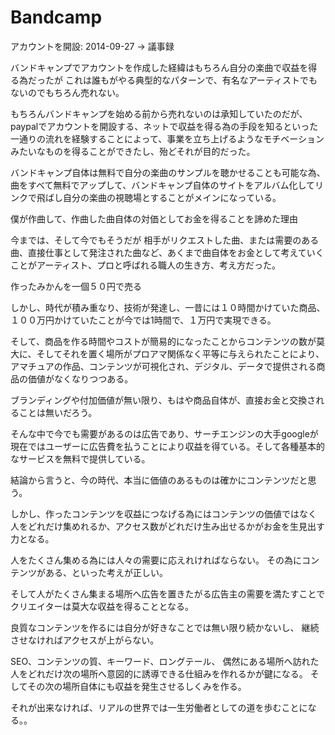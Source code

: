 Bandcamp
========

アカウントを開設: 2014-09-27 → 議事録

バンドキャンプでアカウントを作成した経緯はもちろん自分の楽曲で収益を得る為だったが
これは誰もがやる典型的なパターンで、有名なアーティストでもないのでもちろん売れない。

もちろんバンドキャンプを始める前から売れないのは承知していたのだが、paypalでアカウントを開設する、ネットで収益を得る為の手段を知るといった一通りの流れを経験することによって、事業を立ち上げるようなモチベーションみたいなものを得ることができたし、殆どそれが目的だった。

バンドキャンプ自体は無料で自分の楽曲のサンプルを聴かせることも可能な為、曲をすべて無料でアップして、バンドキャンプ自体のサイトをアルバム化してリンクで飛ばし自分の楽曲の視聴場とすることがメインになっている。





僕が作曲して、作曲した曲自体の対価としてお金を得ることを諦めた理由

今までは、そして今でもそうだが
相手がリクエストした曲、または需要のある曲、直接仕事として発注された曲など、あくまで曲自体をお金として考えていくことがアーティスト、プロと呼ばれる職人の生き方、考え方だった。

作ったみかんを一個５０円で売る

しかし、時代が積み重なり、技術が発達し、一昔には１０時間かけていた商品、１００万円かけていたことが今では1時間で、１万円で実現できる。

そして、商品を作る時間やコストが簡易的になったことからコンテンツの数が莫大に、そしてそれを置く場所がプロアマ関係なく平等に与えられたことにより、アマチュアの作品、コンテンツが可視化され、デジタル、データで提供される商品の価値がなくなりつつある。

ブランディングや付加価値が無い限り、もはや商品自体が、直接お金と交換されることは無いだろう。

そんな中で今でも需要があるのは広告であり、サーチエンジンの大手googleが現在ではユーザーに広告費を払うことにより収益を得ている。そして各種基本的なサービスを無料で提供している。

結論から言うと、今の時代、本当に価値のあるものは確かにコンテンツだと思う。

しかし、作ったコンテンツを収益につなげる為にはコンテンツの価値ではなく
人をどれだけ集めれるか、アクセス数がどれだけ生み出せるかがお金を生見出す力となる。

人をたくさん集める為には人々の需要に応えれければならない。
その為にコンテンツがある、といった考えが正しい。

そして人がたくさん集まる場所へ広告を置きたがる広告主の需要を満たすことで
クリエイターは莫大な収益を得ることとなる。

良質なコンテンツを作るには自分が好きなことでは無い限り続かないし、
継続させなければアクセスが上がらない。

SEO、コンテンツの質、キーワード、ロングテール、
偶然にある場所へ訪れた人をどれだけ次の場所へ意図的に誘導できる仕組みを作れるかが鍵になる。
そしてその次の場所自体にも収益を発生させるしくみを作る。

それが出来なければ、リアルの世界では一生労働者としての道を歩むことになる。。
